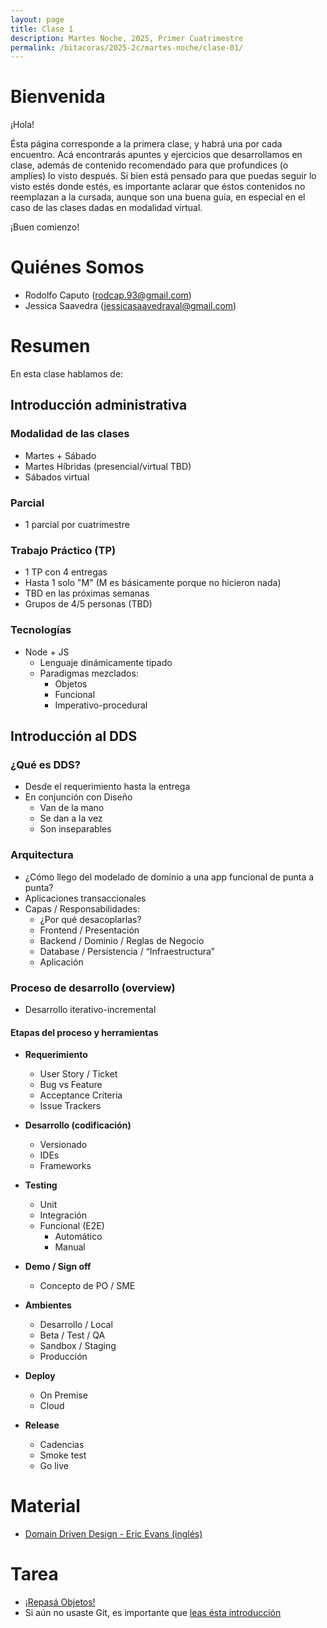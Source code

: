 ```yaml
---
layout: page
title: Clase 1
description: Martes Noche, 2025, Primer Cuatrimestre
permalink: /bitacoras/2025-2c/martes-noche/clase-01/
---
```


# Bienvenida

¡Hola!

Ésta página corresponde a la primera clase, y habrá una por cada encuentro. Acá encontrarás apuntes y ejercicios que desarrollamos en clase, además de contenido recomendado para que profundices (o amplíes) lo visto después.
Si bien está pensado para que puedas seguir lo visto estés donde estés, es importante aclarar que éstos contenidos no reemplazan a la cursada, aunque son una buena guía, en especial en el caso de las clases dadas en modalidad virtual.

¡Buen comienzo!

# Quiénes Somos

 * Rodolfo Caputo (rodcap.93@gmail.com)
 * Jessica Saavedra (jessicasaavedraval@gmail.com)

# Resumen

En esta clase hablamos de:

## Introducción administrativa

### Modalidad de las clases
- Martes + Sábado
- Martes Híbridas (presencial/virtual TBD)
- Sábados virtual

### Parcial
- 1 parcial por cuatrimestre

### Trabajo Práctico (TP)
- 1 TP con 4 entregas
- Hasta 1 solo "M" (M es básicamente porque no hicieron nada)
- TBD en las próximas semanas
- Grupos de 4/5 personas (TBD)

### Tecnologías
- Node + JS
  - Lenguaje dinámicamente tipado
  - Paradigmas mezclados:
    - Objetos
    - Funcional
    - Imperativo-procedural

## Introducción al DDS

### ¿Qué es DDS?
- Desde el requerimiento hasta la entrega
- En conjunción con Diseño
  - Van de la mano
  - Se dan a la vez
  - Son inseparables

### Arquitectura
- ¿Cómo llego del modelado de dominio a una app funcional de punta a punta?
- Aplicaciones transaccionales
- Capas / Responsabilidades:
  - ¿Por qué desacoplarlas?
  - Frontend / Presentación
  - Backend / Dominio / Reglas de Negocio
  - Database / Persistencia / “Infraestructura”
  - Aplicación

### Proceso de desarrollo (overview)
- Desarrollo iterativo-incremental

#### Etapas del proceso y herramientas
- **Requerimiento**
  - User Story / Ticket
  - Bug vs Feature
  - Acceptance Criteria
  - Issue Trackers

- **Desarrollo (codificación)**
  - Versionado
  - IDEs
  - Frameworks

- **Testing**
  - Unit
  - Integración
  - Funcional (E2E)
    - Automático
    - Manual

- **Demo / Sign off**
  - Concepto de PO / SME

- **Ambientes**
  - Desarrollo / Local
  - Beta / Test / QA
  - Sandbox / Staging
  - Producción

- **Deploy**
  - On Premise
  - Cloud

- **Release**
  - Cadencias
  - Smoke test
  - Go live


# Material

* [Domain Driven Design - Eric Evans (inglés)](https://fabiofumarola.github.io/nosql/readingMaterial/Evans03.pdf)

# Tarea

* [¡Repasá Objetos!](https://www.pdep.com.ar/material/apuntes)
* Si aún no usaste Git, es importante que [leas ésta introducción](https://docs.google.com/document/d/1nadC6-rwR2eRC0FYFWuq22pCRyZWXmCiPBuQ0cD-vMI/edit#heading=h.r9wuhoi4rpgq)
